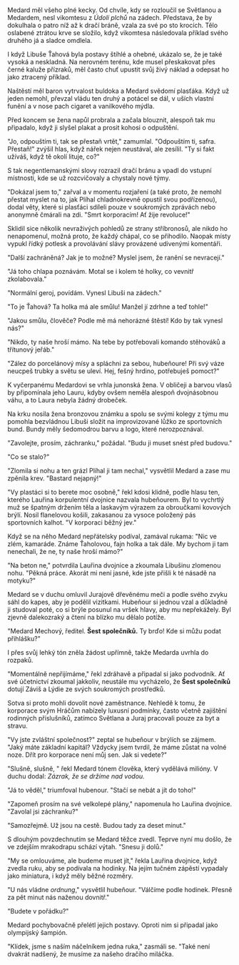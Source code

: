 # 


Medard měl všeho plné kecky. Od chvíle, kdy se rozloučil se Světlanou a Medardem, nesl vikomtesu z *Údolí plchů* na zádech. Představa, že by dokulhala o patro níž až k dračí bráně, vzala za své po sto krocích. Tělo oslabené ztrátou krve se složilo, když vikomtesa následovala příklad svého druhého já a sladce omdlela.

I když Libuše Ťahová byla postavy štíhlé a ohebné, ukázalo se, že je také vysoká a neskladná. Na nerovném terénu, kde musel přeskakovat přes černé kaluže přízraků, měl často chuť upustit svůj živý náklad a odepsat ho jako ztracený příklad.

Naštěstí měl baron vytrvalost buldoka a Medard svědomí plasťáka. Když už jeden nemohl, převzal vládu ten druhý a potácel se dál, v uších vlastní funění a v nose pach cigaret a vanilkového mýdla.

Před koncem se žena napůl probrala a začala blouznit, alespoň tak mu připadalo, když ji slyšel plakat a prosit kohosi o odpuštění.

"Jo, odpouštím ti, tak se přestaň vrtět," zamumlal. "Odpouštím ti, safra. Přestaň!" zvýšil hlas, když nářek nejen neustával, ale zesílil. "Ty si fakt užíváš, když tě okolí lituje, co?"

S tak negentlemanskými slovy rozrazil dračí bránu a vpadl do vstupní místnosti, kde se už rozcvičovaly a chystaly nové týmy.

"Dokázal jsem to," zařval a v momentu rozjaření (a také proto, že nemohl přestat myslet na to, jak Plíhal chladnokrevně opustil svou podřízenou), dodal věty, které si plasťáci sdíleli pouze v soukromých zprávách nebo anonymně čmárali na zdi. "Smrt korporacím! Ať žije revoluce!"   

Sklidil sice několik nevraživých pohledů ze strany stříbronosů, ale nikdo ho nenapomenul, možná proto, že každý chápal, co se přihodilo. Naopak místy vypukl řídký potlesk a provolávání slávy provázené udivenými komentáři.


"Další zachráněná? Jak je to možné? Myslel jsem, že ranění se nevracejí."

"Já toho chlapa poznávám. Motal se i kolem té holky, co vevnitř zkolabovala."

"Normální geroj, povídám. Vynesl Libuši na zádech."

"To je Ťahová? Ta holka má ale smůlu! Manžel jí zdrhne a teď tohle!"

"Jakou smůlu, člověče? Podle mě má nehorázné štěstí! Kdo by tak vynesl nás?"

"Nikdo, ty naše hroší mámo. Na tebe by potřebovali komando stěhováků a třítunový jeřáb."

"Zález do porcelánový mísy a spláchni za sebou, hubeňoure! Při svý váze neucpeš trubky a světu se uleví. Hej, fešný hrdino, potřebuješ pomoct?"

K vyčerpanému Medardovi se vrhla junonská žena. V obličeji a barvou vlasů by připomínala jeho Lauru, kdyby ovšem neměla alespoň dvojnásobnou váhu, a to Laura nebyla žádný drobeček.

Na krku nosila žena bronzovou známku a spolu se svými kolegy z týmu mu pomohla bezvládnou Libuši složit na improvizované lůžko ze sportovních bund. Bundy měly šedomodrou barvu a logo, které nerozpoznával.

"Zavolejte, prosím, záchranku," požádal. "Budu ji muset snést před budovu."

"Co se stalo?"

"Zlomila si nohu a ten grázl Plíhal ji tam nechal," vysvětlil Medard a zase mu zpěnila krev. "Bastard nejapný!"

"Vy plastáci si to berete moc osobně," řekl kdosi klidně, podle hlasu ten, kterého Lauřina korpulentní dvojnice nazvala hubeňourem. Byl to vychrtlý muž se špatným držením těla a laskavým výrazem za obroučkami kovových brýlí. Nosil flanelovou košili, zakasanou za vysoce položený pás sportovních kalhot. "V korporaci běžný jev."

Když se na něho Medard nepřátelsky podíval, zamával rukama: "Nic ve zlém, kamaráde. Známe Ťaholovou,  fajn holka a tak dále. My bychom ji tam nenechali, že ne, ty naše hroší mámo?"

"Na beton ne," potvrdila Lauřina dvojnice a zkoumala Libušinu zlomenou nohu. "Pěkná práce. Akorát mi není jasné, kde jste přišli k té násadě na motyku?"

Medard se v duchu omluvil Jurajově dřevěnému meči a podle svého zvyku sáhl do kapes, aby je podělil vizitkami. Hubeňour si jednou vzal a důkladně ji studoval poté, co si brýle posunul na vršek hlavy, aby mu nepřekážely. Byl zjevně dalekozraký a čtení na blízko mu dělalo potíže.

"Medard Mechový, ředitel. **Šest společníků.** Ty brďo!  Kde si můžu podat přihlášku?"

I přes svůj lehký tón zněla žádost upřímně, takže Medarda uvrhla do rozpaků.

"Momentálně nepřijímáme," řekl zdráhavě a připadal si jako podvodník. Ať své účetnictví zkoumal jakkoliv, neustále mu vycházelo, že **Šest společníků** dotují Záviš a Lýdie ze svých soukromých prostředků. 

Sotva si proto mohli dovolit nové zaměstnance. Nehledě k tomu, že korporace svým Hráčům nabízely luxusní podmínky, často včetně zajištění rodinných příslušníků, zatímco Světlana a Juraj pracovali pouze za byt a stravu.

"Vy jste zvláštní společnost?" zeptal se hubeňour v brýlích se zájmem. "Jaký máte základní kapitál? Vždycky jsem tvrdil, že máme zůstat na volné noze. Dřít pro korporace není můj sen. Jak si vedete?"

"Slušně, slušně, " řekl Medard tónem člověka, který vydělává milióny. V duchu dodal: *Zázrak, že se držíme nad vodou.*

"Já to věděl," triumfoval hubenour. "Stačí se nebát a jít do toho!"

"Zapomeň prosím na své velkolepé plány," napomenula ho Lauřina dvojnice. "Zavolal jsi záchranku?"

"Samozřejmě. Už jsou na cestě. Budou tady za deset minut."

S dlouhým povzdechnutím se Medard těžce zvedl. Teprve nyní mu došlo, že ve zdejším mrakodrapu schází výtah. "Snesu ji dolů."

"My se omlouváme, ale budeme muset jít," řekla Lauřina dvojnice, když zvedla ruku, aby se podívala na hodinky. Na jejím tučném zápěstí vypadaly jako miniatura, i když měly běžné rozměry.

"U nás vládne *ordnung*," vysvětlil hubeňour. "Válčíme podle hodinek. Přesně za pět minut nás naženou dovnitř."

"Budete v pořádku?"

Medard pochybovačně přelétl jejich postavy. Oproti nim si připadal jako olympijský šampión.

"Klídek, jsme s naším náčelníkem jedna ruka," zasmáli se. "Také není dvakrát nadšený, že musíme za našeho dračího miláčka.


